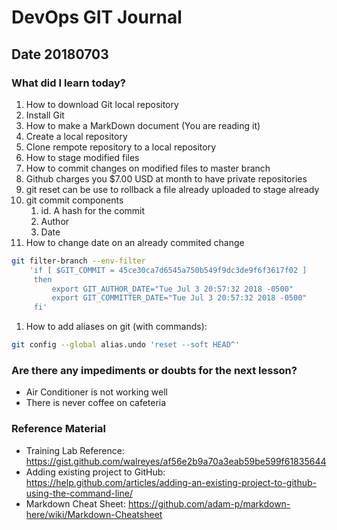# DevOps GIT Journal
## Date 20180703

### What did I learn today?

1. How to download Git local repository
2. Install Git
3. How to make a MarkDown document (You are reading it)
4. Create a local repository
5. Clone rempote repository to a local repository
6. How to stage modified files
7. How to commit changes on modified files to master branch
8. Github charges you $7.00 USD at month to have private repositories
9. git reset can be use to rollback a file already uploaded to stage already
10. git commit components
      1. id. A hash for the commit
      1. Author
      1. Date
11. How to change date on an already commited change
```bash
git filter-branch --env-filter
    'if [ $GIT_COMMIT = 45ce30ca7d6545a750b549f9dc3de9f6f3617f02 ]
     then
         export GIT_AUTHOR_DATE="Tue Jul 3 20:57:32 2018 -0500"
         export GIT_COMMITTER_DATE="Tue Jul 3 20:57:32 2018 -0500"
     fi'
```
1. How to add aliases on git (with commands):
```bash
git config --global alias.undo 'reset --soft HEAD^'
```

### Are there any impediments or doubts for the next lesson?

* Air Conditioner is not working well
* There is never coffee on cafeteria

### Reference Material

* Training Lab Reference: https://gist.github.com/walreyes/af56e2b9a70a3eab59be599f61835644
* Adding existing project to GitHub:  https://help.github.com/articles/adding-an-existing-project-to-github-using-the-command-line/
* Markdown Cheat Sheet: https://github.com/adam-p/markdown-here/wiki/Markdown-Cheatsheet
